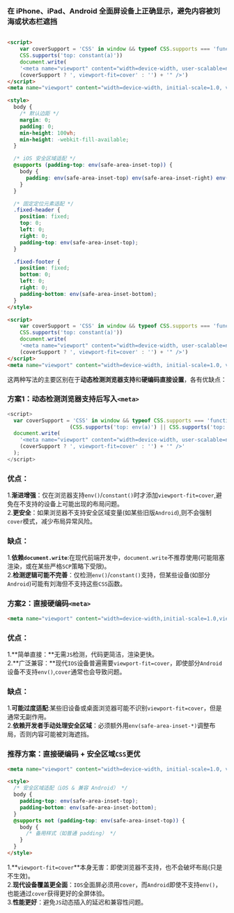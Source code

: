 
### 在 iPhone、iPad、Android 全面屏设备上正确显示，避免内容被刘海或状态栏遮挡
```html

<script>
    var coverSupport = 'CSS' in window && typeof CSS.supports === 'function' && (CSS.supports('top: env(a)') ||
    CSS.supports('top: constant(a)'))
    document.write(
    '<meta name="viewport" content="width=device-width, user-scalable=no, initial-scale=1.0, maximum-scale=1.0, minimum-scale=1.0' +
    (coverSupport ? ', viewport-fit=cover' : '') + '" />')
</script>
<meta name="viewport" content="width=device-width, initial-scale=1.0, viewport-fit=cover">

<style>
  body {
    /* 默认边距 */
    margin: 0;
    padding: 0;
    min-height: 100vh;
    min-height: -webkit-fill-available;
  }

  /* iOS 安全区域适配 */
  @supports (padding-top: env(safe-area-inset-top)) {
    body {
      padding: env(safe-area-inset-top) env(safe-area-inset-right) env(safe-area-inset-bottom) env(safe-area-inset-left);
    }
  }

  /* 固定定位元素适配 */
  .fixed-header {
    position: fixed;
    top: 0;
    left: 0;
    right: 0;
    padding-top: env(safe-area-inset-top);
  }

  .fixed-footer {
    position: fixed;
    bottom: 0;
    left: 0;
    right: 0;
    padding-bottom: env(safe-area-inset-bottom);
  }
</style>
```
```html
<script>
    var coverSupport = 'CSS' in window && typeof CSS.supports === 'function' && (CSS.supports('top: env(a)') ||
    CSS.supports('top: constant(a)'))
    document.write(
    '<meta name="viewport" content="width=device-width, user-scalable=no, initial-scale=1.0, maximum-scale=1.0, minimum-scale=1.0' +
    (coverSupport ? ', viewport-fit=cover' : '') + '" />')
</script>
<meta name="viewport" content="width=device-width, initial-scale=1.0, viewport-fit=cover">
```  
这两种写法的主要区别在于**动态检测浏览器支持**和**硬编码直接设置**，各有优缺点：   
### 方案1：动态检测浏览器支持后写入`<meta>`   
```javascript
<script>
  var coverSupport = 'CSS' in window && typeof CSS.supports === 'function' && 
                    (CSS.supports('top: env(a)') || CSS.supports('top: constant(a)'));
  document.write(
    '<meta name="viewport" content="width=device-width, user-scalable=no, initial-scale=1.0, maximum-scale=1.0, minimum-scale=1.0' +
    (coverSupport ? ', viewport-fit=cover' : '') + '" />'
  );
</script>
```  
### 优点：  
1.**渐进增强**：仅在浏览器支持`env()`/`constant()`时才添加`viewport-fit=cover`,避免在不支持的设备上可能出现的布局问题。  
2.**更安全**：如果浏览器不支持安全区域变量(如某些旧版`Android`),则不会强制`cover`模式，减少布局异常风险。   
### 缺点：   
1.**依赖`document.write`**:在现代前端开发中，`document.write`不推荐使用(可能阻塞渲染，或在某些严格`SCP`策略下受限)。  
2.**检测逻辑可能不完善**：仅检测`env()`/`constant()`支持，但某些设备(如部分`Android`)可能有刘海但不支持这些`CSS`函数。   

### 方案2：直接硬编码`<meta>`   
```html
<meta name="viewport" content="width=device-width,initial-scale=1.0,viewport-fit=cover">   
```  
### 优点：   
1.**简单直接：**无需`JS`检测，代码更简洁，渲染更快。   
2.**广泛兼容：**现代`IOS`设备普遍需要`viewport-fit=cover`，即使部分`Android`设备不支持`env()`,`cover`通常也会导致问题。   
### 缺点：  
1.**可能过度适配**:某些旧设备或桌面浏览器可能不识别`viewport-fit=cover`，但是通常无副作用。  
2.**依赖开发者手动处理安全区域**：必须额外用`env(safe-area-inset-*)`调整布局，否则内容可能被刘海遮挡。  

### 推荐方案：直接硬编码 + 安全区域`CSS`更优  
```html
<meta name="viewport" content="width=device-width, initial-scale=1.0, viewport-fit=cover">

<style>
  /* 安全区域适配（iOS & 兼容 Android） */
  body {
    padding-top: env(safe-area-inset-top);
    padding-bottom: env(safe-area-inset-bottom);
  }
  @supports not (padding-top: env(safe-area-inset-top)) {
    body {
      /* 备用样式（如普通 padding） */
    }
  }
</style>
```  
1.**`viewport-fit=cover`**本身无害：即使浏览器不支持，也不会破坏布局(只是不生效)。   
2.**现代设备覆盖更全面**：`IOS`全面屏必须用`cover`，而`Android`即使不支持`env()`，也能通过`cover`获得更好的全屏体验。  
3.**性能更好**：避免`JS`动态插入的延迟和兼容性问题。
